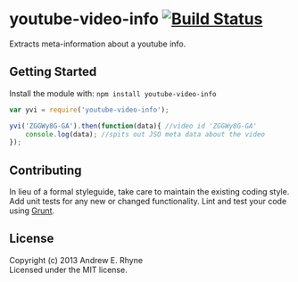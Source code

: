 # youtube-video-info [![Build Status](https://api.travis-ci.org/thebigredgeek/youtube-video-info.png?branch=master)](http://travis-ci.org/thebigredgeek/youtube-video-info)

Extracts meta-information about a youtube info.

## Getting Started
Install the module with: `npm install youtube-video-info`

```javascript
var yvi = require('youtube-video-info');

yvi('ZGGWy8G-GA').then(function(data){ //video id 'ZGGWy8G-GA'
    console.log(data); //spits out JSO meta data about the video
}); 
```

## Contributing
In lieu of a formal styleguide, take care to maintain the existing coding style. Add unit tests for any new or changed functionality. Lint and test your code using [Grunt](http://gruntjs.com/).

## License
Copyright (c) 2013 Andrew E. Rhyne  
Licensed under the MIT license.
